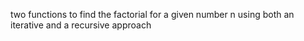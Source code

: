 two functions to find the factorial for a 
given number n using both an iterative and a recursive 
approach
